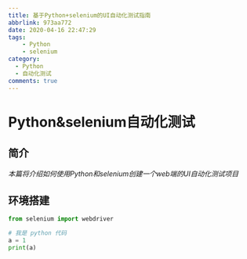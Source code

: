 ```yaml
---
title: 基于Python+selenium的UI自动化测试指南
abbrlink: 973aa772
date: 2020-04-16 22:47:29
tags: 
    - Python
    - selenium
category:
  - Python
  - 自动化测试
comments: true
---
```


# Python&selenium自动化测试

## 简介

*本篇将介绍如何使用Python和selenium创建一个web端的UI自动化测试项目*

## 环境搭建

```python
from selenium import webdriver

# 我是 python 代码
a = 1
print(a)

```
